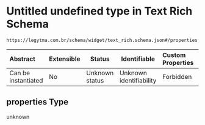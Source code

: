 # Untitled undefined type in Text Rich Schema

```txt
https://legytma.com.br/schema/widget/text_rich.schema.json#/properties
```




| Abstract            | Extensible | Status         | Identifiable            | Custom Properties | Additional Properties | Access Restrictions | Defined In                                                                               |
| :------------------ | ---------- | -------------- | ----------------------- | :---------------- | --------------------- | ------------------- | ---------------------------------------------------------------------------------------- |
| Can be instantiated | No         | Unknown status | Unknown identifiability | Forbidden         | Allowed               | none                | [text_rich.schema.json\*](../schema/widget/text_rich.schema.json) |

## properties Type

unknown
